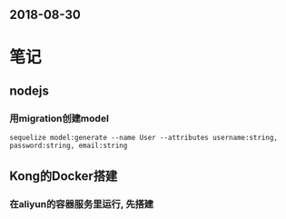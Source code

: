 2018-08-30
----------





# 笔记


## nodejs

### 用migration创建model


```
sequelize model:generate --name User --attributes username:string, password:string, email:string
```



## Kong的Docker搭建 



### 在aliyun的容器服务里运行, 先搭建
